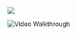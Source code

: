 
![](http://i.imgur.com/6qVlAkx.gif)

<img src='https://github.com/kesongxie/CodePath-Week1and2-Flicks/blob/master/Flicks/Gif/flick-demo-updated.gif' title='Video Walkthrough' width='' alt='Video Walkthrough' />

